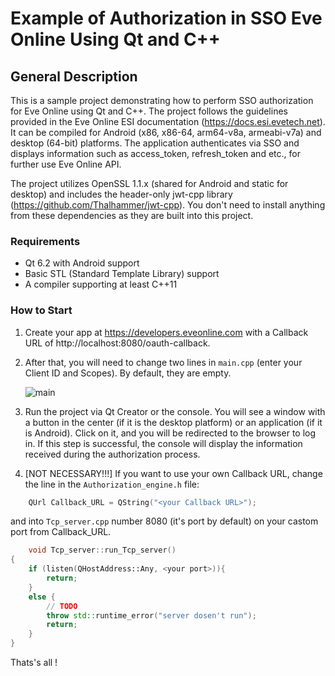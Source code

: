 # Example of Authorization in SSO Eve Online Using Qt and C++

## General Description
This is a sample project demonstrating how to perform SSO authorization for Eve Online using Qt and C++. The project follows the guidelines provided in the Eve Online ESI documentation (https://docs.esi.evetech.net). It can be compiled for Android (x86, x86-64, arm64-v8a, armeabi-v7a) and desktop (64-bit) platforms. The application authenticates via SSO and displays information such as access_token, refresh_token and etc., for further use Eve Online API.

The project utilizes OpenSSL 1.1.x (shared for Android and static for desktop) and includes the header-only jwt-cpp library (https://github.com/Thalhammer/jwt-cpp). You don't need to install anything from these dependencies as they are built into this project.

### Requirements
- Qt 6.2 with Android support
- Basic STL (Standard Template Library) support
- A compiler supporting at least C++11

### How to Start
1. Create your app at https://developers.eveonline.com with a Callback URL of http://localhost:8080/oauth-callback.
2. After that, you will need to change two lines in `main.cpp` (enter your Client ID and Scopes). By default, they are empty. 

    ![main](https://downloader.disk.yandex.ru/preview/662b5c086c8ef81402ba6b49c3ea77dec44b662e21841ff0783a40ad2f45c600/64c41060/PGk-ayvGbeGgWy0Rx4FfqhI7M6nJeswM2Kd0cCgAUihWrbVEkmEoPJ27WRkNzruDPZFpjl_AkKGVp7xocXV62g%3D%3D?uid=0&filename=Screenshot%20from%202023-07-28%2017-58-10.png&disposition=inline&hash=&limit=0&content_type=image%2Fpng&owner_uid=0&tknv=v2&size=2048x2048)

3. Run the project via Qt Creator or the console. You will see a window with a button in the center (if it is the desktop platform) or an application (if it is Android). Click on it, and you will be redirected to the browser to log in. If this step is successful, the console will display the information received during the authorization process.

4. [NOT NECESSARY!!!] If you want to use your own Callback URL, change the line in the `Authorization_engine.h` file:
```c++
    QUrl Callback_URL = QString("<your Callback URL>");
```
and into `Tcp_server.cpp` number 8080 (it's port by default) on your castom port from Callback_URL.

```c++
    void Tcp_server::run_Tcp_server()
{
    if (listen(QHostAddress::Any, <your port>)){
        return;
    }
    else {
        // TODO
        throw std::runtime_error("server dosen't run");
        return;
    }
}
```
 Thats's all !